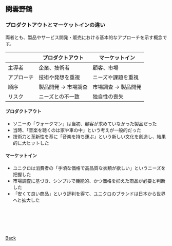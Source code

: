 ## 閑雲野鶴

### プロダクトアウトとマーケットインの違い

両者とも、製品やサービス開発・販売における基本的なアプローチを示す概念です。

|  | プロダクトアウト | マーケットイン |
| ---- | ---- | ---- |
| 主導者 | 企業、技術者 | 顧客、市場 |
| アプローチ | 技術や発想を重視 | ニーズや課題を重視 |
| 順序 | 製品開発 → 市場調査 | 市場調査 → 製品開発 |
| リスク | ニーズとの不一致 | 独自性の喪失 |

#### プロダクトアウト
- ソニーの「ウォークマン」は当初、顧客が求めていなかった製品だった
- 当時、「音楽を聴くのは家や車の中」という考えが一般的だった
- 技術力と革新性を基に「音楽を持ち運ぶ」という新しい文化を創造し、結果的に大ヒットした

#### マーケットイン
- ユニクロは消費者の「手頃な価格で高品質な衣類が欲しい」というニーズを把握した
- 市場調査に基づき、シンプルで機能的、かつ価格を抑えた商品が必要と判断した
- 「安くて良い商品」という評判を得て、ユニクロのブランドは日本から世界へと拡大した

<p style="margin-top: 100px;"></p>

[Back](./../../)
